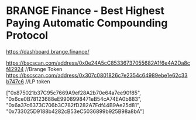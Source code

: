 # BRANGE Finance - Best Highest Paying Automatic Compounding Protocol
https://dashboard.brange.finance/

https://bscscan.com/address/0x0e24A5cC85336737055682A1f6e4A2Da8cf42924  //Brange Token
https://bscscan.com/address/0x307c0801826c7e2354c64989ebe1e62c33b747c6	//LP token

["0x875021b37C95c7669A9ef28A2b70e64a7ee90f85",
"0x6ce0B78123688eE9908998471eB54cA74EA0b883",
"0x6a37c6373C706b3C782fD282A7Fdf44B9Ae25d81",
"0x733025D9188b4282cB53eC5036899b925B98a8bA"]
